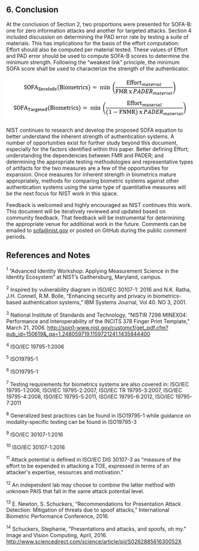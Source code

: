 ## 6. Conclusion
At the conclusion of Section 2, two proportions were presented for SOFA-B: one for zero information attacks and another for targeted attacks. Section 4 included discussion on determining the PAD error rate by testing a suite of materials. This has implications for the basis of the effort computation: Effort should also be computed per material tested. These values of Effort and PAD error should be used to compute SOFA-B scores to determine the minimum strength. Following the “weakest link” principle, the minimum SOFA score shall be used to characterize the strength of the authenticator.

![](media/sofaminimum.png)

NIST continues to research and develop the proposed SOFA equation to better understand the inherent strength of authentication systems. A number of opportunities exist for further study beyond this document, especially for the factors identified within this paper. Better defining Effort; understanding the dependencies between FMR and PADER; and determining the appropriate testing methodologies and representative types of artifacts for the two measures are a few of the opportunities for expansion. Once measures for inherent strength in biometrics mature appropriately, methods for comparing biometric systems against other authentication systems using the same type of quantitative measures will be the next focus for NIST work in this space.

Feedback is welcomed and highly encouraged as NIST continues this work. This document will be iteratively reviewed and updated based on community feedback. That feedback will be instrumental for determining the appropriate venue for additional work in the future. Comments can be emailed to sofa@nist.gov or posted on GitHub during the public comment periods.

## References and Notes

<sup>1</sup> “Advanced Identity Workshop: Applying Measurement Science in the Identity Ecosystem” at NIST’s Gaithersburg, Maryland, campus.

<sup>2</sup> Inspired by vulnerability diagram in ISO/IEC 30107-1: 2016 and N.K. Ratha, J.H. Connell, R.M. Bolle, “Enhancing security and privacy in biometrics-based authentication systems,” IBM Systems Journal, Vol 40. NO 3, 2001.

<sup>3</sup> National Institute of Standards and Technology, “NISTIR 7296 MINEX04: Performance and Interoperability of the INCITS 378 Finger Print Template,” March 21, 2006. http://spin1-www.nist.gov/customcf/get_pdf.cfm?pub_id=150619&_ga=1.248059719.1159721241.1435844400

<sup>4</sup> ISO/IEC 19795-1:2006

<sup>5</sup> ISO19795-1

<sup>6</sup> ISO19795-1

<sup>7</sup> Testing requirements for biometrics systems are also covered in: ISO/IEC 19795-1:2006, ISO/IEC 19795-2:2007, ISO/IEC TR 19795-3:2007, ISO/IEC 19795-4:2008, ISO/IEC 19795-5:2011, ISO/IEC 19795-6:2012, ISO/IEC 19795-7:2011

<sup>8</sup> Generalized best practices can be found in ISO19795-1 while guidance on modality-specific testing can be found in ISO19795-3

<sup>9</sup> ISO/IEC 30107-1:2016

<sup>10</sup> ISO/IEC 30107-1:2016

<sup>11</sup> Attack potential is defined in ISO/IEC DIS 30107-3 as “measure of the effort to be expended in attacking a TOE, expressed in terms of an attacker's expertise, resources and motivation.”

<sup>12</sup> An independent lab may choose to combine the latter method with unknown PAIS that fall in the same attack potential level.

<sup>13</sup> E. Newton, S. Schuckers, “Recommendations for Presentation Attack Detection: Mitigation of threats due to spoof attacks,” International Biometric Performance Conference, 2016.

<sup>14</sup> Schuckers, Stephanie, "Presentations and attacks, and spoofs, oh my." Image and Vision Computing, April, 2016. http://www.sciencedirect.com/science/article/pii/S026288561630052X 
